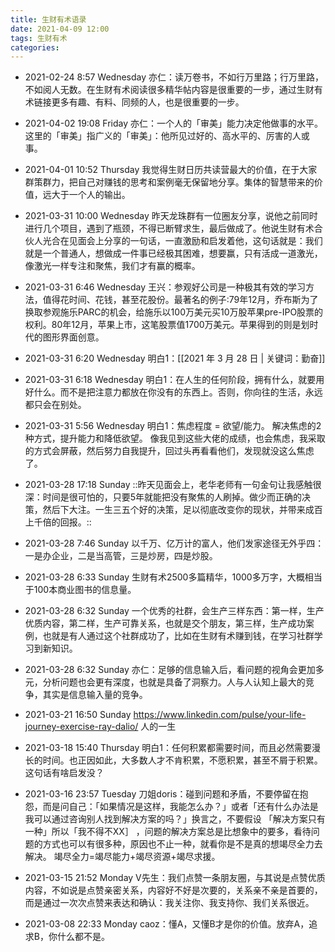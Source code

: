 ```yaml
---
title: 生财有术语录
date: 2021-04-09 12:00
tags: 生财有术
categories:
---
```


- 2021-02-24 8:57 Wednesday
亦仁：读万卷书，不如行万里路；行万里路，不如阅人无数。在生财有术阅读很多精华帖内容是很重要的一步，通过生财有术链接更多有趣、有料、同频的人，也是很重要的一步。

- 2021-04-02 19:08 Friday
亦仁：一个人的「审美」能力决定他做事的水平。这里的「审美」指广义的「审美」：他所见过好的、高水平的、厉害的人或事。

<!-- more -->

- 2021-04-01 10:52 Thursday
我觉得生财日历共读营最大的价值，在于大家群策群力，把自己对赚钱的思考和案例毫无保留地分享。集体的智慧带来的价值，远大于一个人的输出。

- 2021-03-31 10:00 Wednesday
昨天龙珠群有‮位一‬圈友分享，说他之前同时进行‮个几‬项目，遇‮了到‬瓶颈，不得‮断已‬臂求生，最后‮成做‬了。他说生财有‮合术‬伙人光合‮见在‬面会上分享的一句话，一直‮励激‬和启‮着发‬他，这句话就是：我们就‮一是‬个普通人，想做成一件‮已事‬经极其困难，想要赢，只‮活有‬成一道激光，像激光一‮专样‬注和聚焦，我们才‮赢有‬的概率。

- 2021-03-31 6:46 Wednesday
王兴：参观好公司是一种极其有效的学习方法，值得花时间、花钱，甚至花股份。最著名的例子:79年12月，乔布斯为了换取参观施乐PARC的机会，给施乐以100万美元买10万股苹果pre-IPO股票的权利。80年12月，苹果上市，这笔股票值1700万美元。苹果得到的则是划时代的图形界面创意。

- 2021-03-31 6:20 Wednesday
明白1：[[2021 年 3 月 28 日 | 关键词：勤奋]]

- 2021-03-31 6:18 Wednesday
明白1：在人生的任何阶段，拥有什么，就要用好什么。而不是把注意力都放在你没有的东西上。否则，你向往的生活，永远都只会在别处。

- 2021-03-31 5:56 Wednesday
明白1：焦虑程度 = 欲望/能力。
解决焦虑的2种方式，提升能力和降低欲望。
像我见到这些大佬的成绩，也会焦虑，我采取的方式会屏蔽，然后努力自我提升，回过头再看看他们，发现就没这么焦虑了。

- 2021-03-28 17:18 Sunday
::昨天见面会上，老华老师有一句金句让我感触很深：时间是很可怕的，只要5年就能把没有聚焦的人刷掉。做少而正确的决策，然后下大注。一生三五个好的决策，足以彻底改变你的现状，并带来成百上千倍的回报。::

- 2021-03-28 7:46 Sunday
以千万、亿万计的富人，他们发家途径无外乎四：一是办企业，二是当高管，三是炒房，四是炒股。

- 2021-03-28 6:33 Sunday
生财有术2500多篇精华，1000多万字，大概相当于100本商业图书的信息量。

- 2021-03-28 6:32 Sunday
一个优‮的秀‬社群，会生产‮样三‬东西：第一样，生产优‮内质‬容，第二样，生产可‮关靠‬系，也就是交‮朋个‬友，第三样，生产成‮案功‬例，也就是有‮通人‬过这个社‮成群‬功了，比如在生财‮术有‬赚到钱，在学习社群学习‮新到‬知识。

- 2021-03-28 6:32 Sunday
亦仁：足够的信息输入后，看问题的视角会更加多元，分析问题也会更有深度，也就是具备了洞察力。人与人认知上最大的竞争，其实是信息输入量的竞争。

- 2021-03-21 16:50 Sunday
https://www.linkedin.com/pulse/your-life-journey-exercise-ray-dalio/ 人的一生

- 2021-03-18 15:40 Thursday
明白1：任何积累都需要时间，而且必然需要漫长的时间。也正因如此，大多数人才不肯积累，不愿积累，甚至不屑于积累。这句话有啥启发没？

- 2021-03-16 23:57 Tuesday
刀姐doris：碰到问题和矛盾，不要停留在抱怨，而是问自己：「如果情况是这样，我能怎么办？」或者「还有什么办法是我可以通过咨询别人找到解决方案的吗？」换言之，不要假设 「解决方案只有一种」所以「我不得不XX］ ，问题的解决方案总是比想象中的要多，看待问题的方式也可以有很多种，原因也不止一种，就看你是不是真的想竭尽全力去解决。
竭尽全力=竭尽能力+竭尽资源+竭尽求援。

- 2021-03-15 21:52 Monday
V先生：我们点赞一条朋友圈，与其说是点赞优质内容，不如说是点赞亲密关系，内容好不好是次要的，关系亲不亲是首要的，而是通过一次次点赞来表达和确认：我关注你、我支持你、我们关系很近。

- 2021-03-08 22:33 Monday
caoz：懂A，又懂B才是你的价值。放弃A，追求B，你什么都不是。
